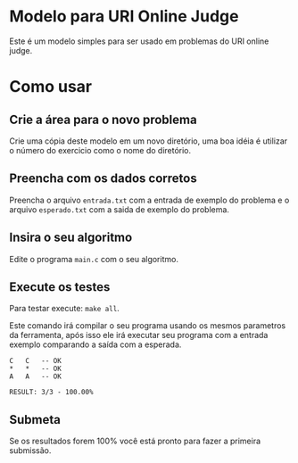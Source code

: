 # Modelo para URI Online Judge

Este é um modelo simples para ser usado em problemas do URI online judge.

# Como usar

## Crie a área para o novo problema

Crie uma cópia deste modelo em um novo diretório, uma boa idéia é utilizar
o número do exercicio como o nome do diretório.

## Preencha com os dados corretos

Preencha o arquivo `entrada.txt` com a entrada de exemplo do problema e o 
arquivo `esperado.txt` com a saida de exemplo do problema.

## Insira o seu algoritmo

Edite o programa `main.c` com o seu algoritmo.

## Execute os testes

Para testar execute: `make all`. 

Este comando irá compilar o seu programa usando os mesmos parametros da 
ferramenta, após isso ele irá executar seu programa com a entrada exemplo
comparando a saída com a esperada.

```
C	C	-- OK
*	*	-- OK
A	A	-- OK

RESULT: 3/3 - 100.00%
```

## Submeta

Se os resultados forem 100% você está pronto para fazer a primeira submissão.



